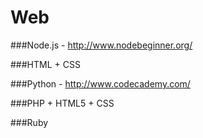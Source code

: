 Web 
========

###Node.js - http://www.nodebeginner.org/

###HTML + CSS

###Python - http://www.codecademy.com/

###PHP + HTML5 + CSS

###Ruby
 
